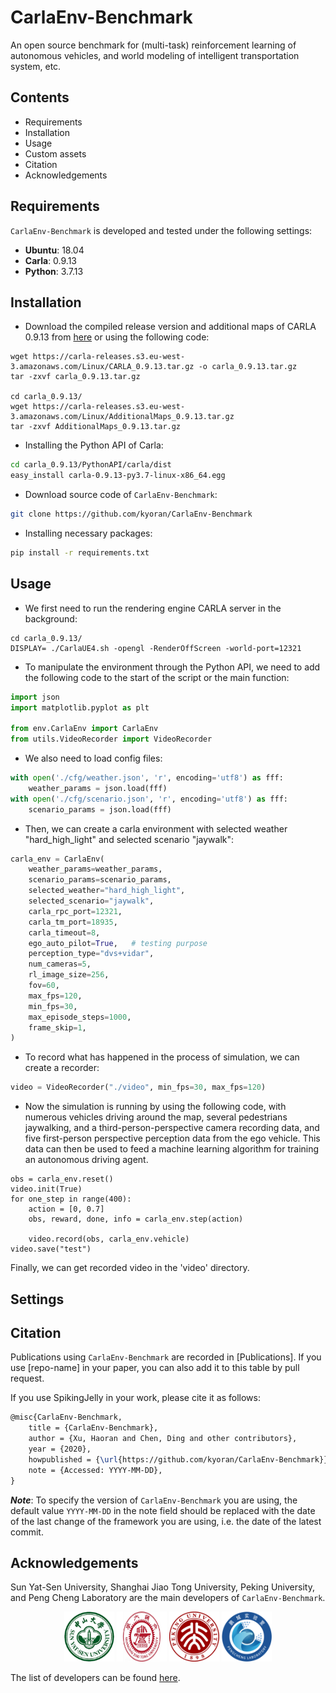 # CarlaEnv-Benchmark

An open source benchmark for (multi-task) reinforcement learning of autonomous vehicles, and world modeling of intelligent transportation system, etc.


## Contents

- Requirements
- Installation
- Usage
- Custom assets
- Citation
- Acknowledgements

## Requirements

`CarlaEnv-Benchmark` is developed and tested under the following settings:

- **Ubuntu**: 18.04
- **Carla**: 0.9.13
- **Python**: 3.7.13

## Installation

- Download the compiled release version and additional maps of CARLA 0.9.13 from [here](https://github.com/carla-simulator/carla/releases/tag/0.9.13) or using the following code:
```shell
wget https://carla-releases.s3.eu-west-3.amazonaws.com/Linux/CARLA_0.9.13.tar.gz -o carla_0.9.13.tar.gz
tar -zxvf carla_0.9.13.tar.gz

cd carla_0.9.13/
wget https://carla-releases.s3.eu-west-3.amazonaws.com/Linux/AdditionalMaps_0.9.13.tar.gz
tar -zxvf AdditionalMaps_0.9.13.tar.gz
```


- Installing the Python API of Carla:
```bash
cd carla_0.9.13/PythonAPI/carla/dist
easy_install carla-0.9.13-py3.7-linux-x86_64.egg
```


- Download source code of `CarlaEnv-Benchmark`:
```bash
git clone https://github.com/kyoran/CarlaEnv-Benchmark
```


- Installing necessary packages:
```bash
pip install -r requirements.txt
```

## Usage

- We first need to run the rendering engine CARLA server in the background:
```shell
cd carla_0.9.13/
DISPLAY= ./CarlaUE4.sh -opengl -RenderOffScreen -world-port=12321
```


- To manipulate the environment through the Python API, we need to add the following code to the start of the script or the main function:
```python
import json
import matplotlib.pyplot as plt

from env.CarlaEnv import CarlaEnv
from utils.VideoRecorder import VideoRecorder
```

- We also need to load config files:
```python
with open('./cfg/weather.json', 'r', encoding='utf8') as fff:
    weather_params = json.load(fff)
with open('./cfg/scenario.json', 'r', encoding='utf8') as fff:
    scenario_params = json.load(fff)
```

- Then, we can create a carla environment with selected weather "hard_high_light" and selected scenario "jaywalk":
```python
carla_env = CarlaEnv(
    weather_params=weather_params,
    scenario_params=scenario_params,
    selected_weather="hard_high_light",
    selected_scenario="jaywalk",
    carla_rpc_port=12321,
    carla_tm_port=18935,
    carla_timeout=8,
    ego_auto_pilot=True,   # testing purpose
    perception_type="dvs+vidar",
    num_cameras=5,
    rl_image_size=256,
    fov=60,
    max_fps=120,
    min_fps=30,
    max_episode_steps=1000,
    frame_skip=1,
)
```

- To record what has happened in the process of simulation, we can create a recorder:
```python
video = VideoRecorder("./video", min_fps=30, max_fps=120)
```

- Now the simulation is running by using the following code, with numerous vehicles driving around the map, several pedestrians jaywalking, and a third-person-perspective camera recording data, and five first-person perspective perception data from the ego vehicle. This data can then be used to feed a machine learning algorithm for training an autonomous driving agent.
```
obs = carla_env.reset()
video.init(True)
for one_step in range(400):
    action = [0, 0.7]
    obs, reward, done, info = carla_env.step(action)

    video.record(obs, carla_env.vehicle)
video.save("test")
```

Finally, we can get recorded video in the 'video' directory.

## Settings


## Citation
Publications using `CarlaEnv-Benchmark` are recorded in [Publications]. If you use [repo-name] in your paper, you can also add it to this table by pull request.

If you use SpikingJelly in your work, please cite it as follows:
```latex
@misc{CarlaEnv-Benchmark,
    title = {CarlaEnv-Benchmark},
    author = {Xu, Haoran and Chen, Ding and other contributors},
    year = {2020},
    howpublished = {\url{https://github.com/kyoran/CarlaEnv-Benchmark}},
    note = {Accessed: YYYY-MM-DD},
}
```

***Note***: To specify the version of `CarlaEnv-Benchmark` you are using, the default value `YYYY-MM-DD` in the note field should be replaced with the date of the last change of the framework you are using, i.e. the date of the latest commit.

## Acknowledgements
Sun Yat-Sen University, Shanghai Jiao Tong University, Peking University, and Peng Cheng Laboratory are the main developers of `CarlaEnv-Benchmark`.

<center>
    <img src="https://github.com/kyoran/CarlaEnv-Benchmark/blob/main/img/sysu_logo.png" width="80" height="80" alt="sysu" />
    <img src="https://github.com/kyoran/CarlaEnv-Benchmark/blob/main/img/sjtu_logo.jpeg" width="80" height="80" alt="sjtu" />
    <img src="https://github.com/kyoran/CarlaEnv-Benchmark/blob/main/img/pku_logo.png" width="80" height="80" alt="pku" />
    <img src="https://github.com/kyoran/CarlaEnv-Benchmark/blob/main/img/pcnl_logo.png" width="80" height="80" alt="pcnl" />
</center>

The list of developers can be found [here](https://github.com/kyoran/CarlaEnv-Benchmark/graphs/contributors).
